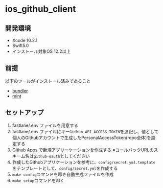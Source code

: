 # ios_github_client

## 開発環境

- Xcode 10.2.1
- Swift5.0
- インストール対象OS 12.2以上

## 前提

以下のツールがインストール済みであること

- [bundler](https://github.com/bundler/bundler)
- [mint](https://github.com/yonaskolb/Mint)

## セットアップ

1. fastlane/.env ファイルを用意する
2. fastlane/.env ファイルにキー`Github_API_ACCESS_TOKEN`を追記し、値として個人のGithubアカウントで生成したPersonalAccessToken(repo全体)を設定する
3. [Github Apps](https://github.com/settings/apps) で新規アプリーケーションを作成する
※コールバックURLのスキーム名は`github-oauth`としてください
4. 作成したGithubアプリケーションを参考に、`config/secret.yml.template`をテンプレートとして、`config/secret.yml`を作成する
5. `make config`コマンドを叩き自動生成ファイルを作成
6. `make setup`コマンドを叩く
